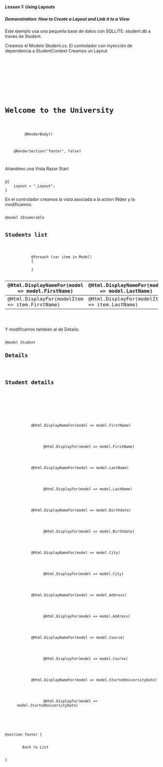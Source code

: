 ##### Lesson 1: Using Layouts
##### Demonstration: How to Create a Layout and Link it to a View


Este ejemplo usa una pequeña base de datos con SQLLITE:
student.db a traves de Student.

Creamos el Modelo Student.cs.
El controlador con inyección de dependencia a StudentContext
Creamos un Layout

<pre><code>
<html>
<head>
    <meta name="viewport" content="width=device-width" />
    <title>@ViewBag.Title</title>
    <link type="text/css" rel="stylesheet" href="~/css/style-layout-example.css" />  <!-- Añadimos el style -->
</head>
<body>
    <h1>Welcome to the University</h1> <!-- Añadimos este h1 -->
    <div>  <!-- en   @@RenderBody()  es donde se pintaran las vistas que utilicen el layout-->
         @RenderBody() 
    </div>
	 <!-- puedo tener varias    @@RenderSection() -->
    @RenderSection("footer", false)
</body>
</html>
</code></pre>

Añandimo una Vista Razor Start
<pre><code>
@{
    Layout = "_Layout";
}
</code></pre>

En el controlador creamos la vista asociada a la action INdex y la modificamos:

<pre><code>
@model IEnumerable<Student>

<h2>Students list</h2>
<div>
    <table class="table">
        <thead>
            <tr>
                <th>
                    @Html.DisplayNameFor(model => model.FirstName)
                </th>
                <th>
                    @Html.DisplayNameFor(model => model.LastName)
                </th>
                <th></th>
            </tr>
        </thead>
        <tbody>
            @foreach (var item in Model)
            {
                <tr>
                    <td>
                        @Html.DisplayFor(modelItem => item.FirstName)
                    </td>
                    <td>
                        @Html.DisplayFor(modelItem => item.LastName)
                    </td>
                    <td>
                        <a asp-action="Details" asp-route-id="@item.StudentId">Details</a>
                    </td>
                </tr>
            }
        </tbody>
    </table>
</div>
</code></pre>

Y modificamos también al de Details:
<pre><code>
@model Student
<h2>Details</h2>

<h2>Student details</h2>

<div>
    <dl>
        <dt>
            @Html.DisplayNameFor(model => model.FirstName)
        </dt>
        <dd>
            @Html.DisplayFor(model => model.FirstName)
        </dd>
        <dt>
            @Html.DisplayNameFor(model => model.LastName)
        </dt>
        <dd>
            @Html.DisplayFor(model => model.LastName)
        </dd>
        <dt>
            @Html.DisplayNameFor(model => model.Birthdate)
        </dt>
        <dd>
            @Html.DisplayFor(model => model.Birthdate)
        </dd>
        <dt>
            @Html.DisplayNameFor(model => model.City)
        </dt>
        <dd>
            @Html.DisplayFor(model => model.City)
        </dd>
        <dt>
            @Html.DisplayNameFor(model => model.Address)
        </dt>
        <dd>
            @Html.DisplayFor(model => model.Address)
        </dd>
        <dt>
            @Html.DisplayNameFor(model => model.Course)
        </dt>
        <dd>
            @Html.DisplayFor(model => model.Course)
        </dd>
        <dt>
            @Html.DisplayNameFor(model => model.StartedUniversityDate)
        </dt>
        <dd>
            @Html.DisplayFor(model => model.StartedUniversityDate)
        </dd>
    </dl>
</div>
@section footer {
    <div>
        <a asp-action="Index">Back to List</a>
    </div>
}
</code></pre>
